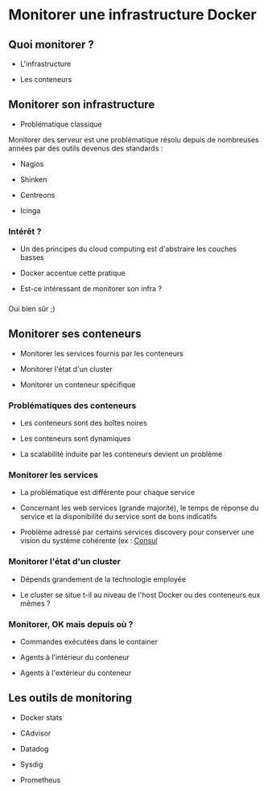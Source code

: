 # Monitorer une infrastructure Docker

## Quoi monitorer ?

- L'infrastructure

- Les conteneurs

## Monitorer son infrastructure

- Problématique classique

Monitorer des serveur est une problématique résolu depuis de nombreuses années par des outils devenus des standards :

- Nagios

- Shinken

- Centreons

- Icinga

### Intérêt ?

- Un des principes du cloud computing est d'abstraire les couches basses

- Docker accentue cette pratique

- Est-ce intéressant de monitorer son infra ?

###

Oui bien sûr ;)

## Monitorer ses conteneurs

- Monitorer les services fournis par les conteneurs

- Monitorer l'état d'un cluster

- Monitorer un conteneur spécifique

### Problématiques des conteneurs

- Les conteneurs sont des boîtes noires

- Les conteneurs sont dynamiques

- La scalabilité induite par les conteneurs devient un problème

### Monitorer les services

- La problématique est différente pour chaque service

- Concernant les web services (grande majorité), le temps de réponse du service et la disponibilité du service sont de bons indicatifs

- Problème adressé par certains services discovery pour conserver une vision du système cohérente (ex : [Consul](http://www.consul.io)

### Monitorer l'état d'un cluster

- Dépends grandement de la technologie employée

- Le cluster se situe t-il au niveau de l'host Docker ou des conteneurs eux mêmes ?

### Monitorer, OK mais depuis où ?

- Commandes exécutées dans le container

- Agents à l'intérieur du conteneur

- Agents à l'extérieur du conteneur

## Les outils de monitoring

- Docker stats

- CAdvisor

- Datadog

- Sysdig

- Prometheus

